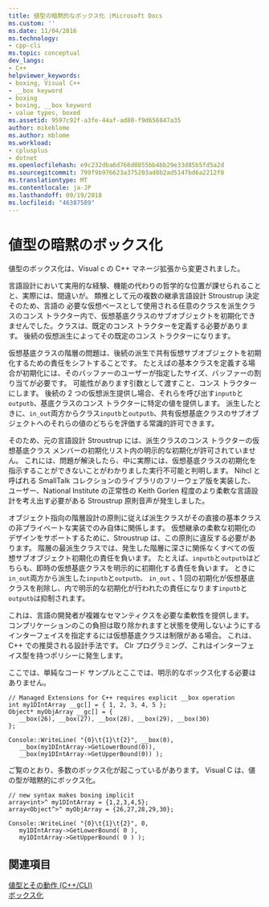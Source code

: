 ```yaml
---
title: 値型の暗黙的なボックス化 |Microsoft Docs
ms.custom: ''
ms.date: 11/04/2016
ms.technology:
- cpp-cli
ms.topic: conceptual
dev_langs:
- C++
helpviewer_keywords:
- boxing, Visual C++
- __box keyword
- boxing
- boxing, __box keyword
- value types, boxed
ms.assetid: 9597c92f-a3fe-44af-ad80-f9d656847a35
author: mikeblome
ms.author: mblome
ms.workload:
- cplusplus
- dotnet
ms.openlocfilehash: e9c232dba6d766d0855bb4bb29e33d85b5fd5a2d
ms.sourcegitcommit: 799f9b976623a375203ad8b2ad5147bd6a2212f0
ms.translationtype: MT
ms.contentlocale: ja-JP
ms.lasthandoff: 09/19/2018
ms.locfileid: "46387589"
---
```

# <a name="implicit-boxing-of-value-types"></a>値型の暗黙のボックス化

値型のボックス化は、Visual c の C++ マネージ拡張から変更されました。

言語設計において実用的な経験、機能の代わりの哲学的な位置が課せられることと、実際には、間違いが。 類推として元の複数の継承言語設計 Stroustrup 決定そのため、言語の 必要な仮想ベースとして使用される任意のクラスを派生クラスのコンス トラクター内で、仮想基底クラスのサブオブジェクトを初期化できませんでした。クラスは、既定のコンス トラクターを定義する必要があります。 後続の仮想派生によってその既定のコンス トラクターになります。

仮想基底クラスの階層の問題は、後続の派生で共有仮想サブオブジェクトを初期化するための責任をシフトすることです。 たとえばの基本クラスを定義する場合が初期化には、そのバッファーのユーザーが指定したサイズ、バッファーの割り当てが必要です。 可能性があります引数として渡すこと、コンス トラクターにします。 後続の 2 つの仮想派生提供し場合、それらを呼び出す`inputb`と`outputb`、基底クラスのコンス トラクターに特定の値を提供します。 派生したときに、`in_out`両方からクラス`inputb`と`outputb`、共有仮想基底クラスのサブオブジェクトへのそれらの値のどちらを評価する常識的許可できます。

そのため、元の言語設計 Stroustrup には、派生クラスのコンス トラクターの仮想基底クラス メンバーの初期化リスト内の明示的な初期化が許可されていません。 これには、問題が解決したら、中に実際には、仮想基底クラスの初期化を指示することができないことがわかりました実行不可能と判明します。 Nihcl と呼ばれる SmallTalk コレクションのライブラリのフリーウェア版を実装した、ユーザー、National Institute の正常性の Keith Gorlen 程度のより柔軟な言語設計を考え出す必要がある Stroustrup 原則音声が発生しました。

オブジェクト指向の階層設計の原則に従えば派生クラスがその直接の基本クラスの非プライベートな実装でのみ自体に関係します。 仮想継承の柔軟な初期化のデザインをサポートするために、Stroustrup は、この原則に違反する必要があります。 階層の最派生クラスでは、発生した階層に深さに関係なくすべての仮想サブオブジェクト初期化の責任を負います。 たとえば、`inputb`と`outputb`はどちらも、即時の仮想基底クラスを明示的に初期化する責任を負います。 ときに`in_out`両方から派生した`inputb`と`outputb`、 `in_out` 、1 回の初期化が仮想基底クラスを削除し、内で明示的な初期化が行われたの責任になります`inputb`と`outputb`は抑制されます。

これは、言語の開発者が複雑なセマンティクスを必要な柔軟性を提供します。 コンプリケーションのこの負担は取り除かれますと状態を使用しないようにするインターフェイスを指定するには仮想基底クラスは制限がある場合。 これは、C++ での推奨される設計手法です。 Clr プログラミング、これはインターフェイス型を持つポリシーに発生します。

ここでは、単純なコード サンプルとここでは、明示的なボックス化する必要はありません。

```
// Managed Extensions for C++ requires explicit __box operation
int my1DIntArray __gc[] = { 1, 2, 3, 4, 5 };
Object* myObjArray __gc[] = {
   __box(26), __box(27), __box(28), __box(29), __box(30)
};

Console::WriteLine( "{0}\t{1}\t{2}", __box(0),
   __box(my1DIntArray->GetLowerBound(0)),
   __box(my1DIntArray->GetUpperBound(0)) );
```

ご覧のとおり、多数のボックス化が起こっているがあります。 Visual C は、値の型が暗黙的にボックス化。

```
// new syntax makes boxing implicit
array<int>^ my1DIntArray = {1,2,3,4,5};
array<Object^>^ myObjArray = {26,27,28,29,30};

Console::WriteLine( "{0}\t{1}\t{2}", 0,
   my1DIntArray->GetLowerBound( 0 ),
   my1DIntArray->GetUpperBound( 0 ) );
```

## <a name="see-also"></a>関連項目

[値型とその動作 (C++/CLI)](../dotnet/value-types-and-their-behaviors-cpp-cli.md)<br/>
[ボックス化](../windows/boxing-cpp-component-extensions.md)